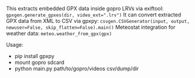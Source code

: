 This extracts embedded GPX data inside gopro LRVs via exiftool:
```gpxgen.generate_gpxes(dir, video_ext=".lrv")```
It can convert extracted GPX data from XML to CSV via gpxpy:
```csvgen.CSVGenerator(input, output, newuser=False, skip_flatten=False).main()```
Meteostat integration for weather data:
```meteo.weather_from_gpx(gpx)```



Usage:
- pip install gpxpy
- mount gopro sdcard
- python main.py path/to/gopro/videos csv/dump/dir